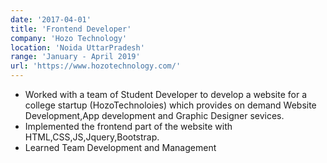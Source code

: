 ```yaml
---
date: '2017-04-01'
title: 'Frontend Developer'
company: 'Hozo Technology'
location: 'Noida UttarPradesh'
range: 'January - April 2019'
url: 'https://www.hozotechnology.com/'
---
```


- Worked with a team of Student Developer to develop a website for a college startup (HozoTechnoloies) which provides on demand Website Development,App development and Graphic Designer sevices.
- Implemented the frontend part of the website with HTML,CSS,JS,Jquery,Bootstrap.
- Learned Team Development and Management 
